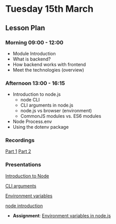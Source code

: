 # Tuesday 15th March

## Lesson Plan

### Morning 09:00 - 12:00

+ Module Introduction
+ What is backend?
+ How backend works with frontend
+ Meet the technologies (overview)

### Afternoon 13:00 - 16:15

+ Introduction to node.js
    + node CLI
    + CLI arguments in node.js
    + node.js vs browser (environment)
    + CommonJS modules vs. ES6 modules
+ Node Process.env
+ Using the dotenv package

### Recordings

[Part 1](https://us02web.zoom.us/rec/share/PIydGJ_EO1iHjuht84Kx7urOXxlmrnU0eipOBmgFZFCAyrNsyOP6UT_GrVF2JkQl.8hjM68xxVgBIT9G5?startTime=1647332890000)
[Part 2](https://us02web.zoom.us/rec/share/PIydGJ_EO1iHjuht84Kx7urOXxlmrnU0eipOBmgFZFCAyrNsyOP6UT_GrVF2JkQl.8hjM68xxVgBIT9G5?startTime=1647345925000)

### Presentations

[Introduction to Node](https://docs.google.com/presentation/d/1p6fMz1IyM6Zz_MNS1sREDj7lkez0G-KNHaCAEhds_SI/edit?usp=sharing)

[CLI arguments](./cli-arguments.pdf)

[Environment variables](./environment-variables.pdf)

[node introduction](./node-introduction.pdf)

+ **Assignment**: [Environment variables in node.js](https://github.com/FrancoSpeziali/node-environment-variables)
